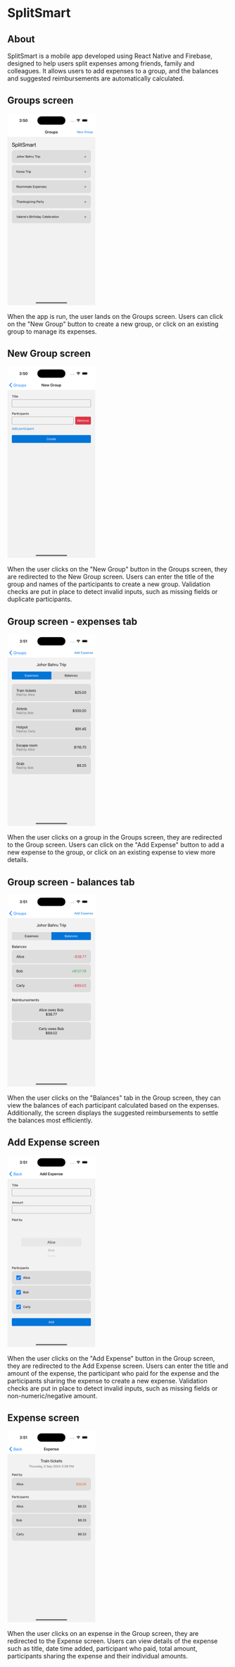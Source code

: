 # SplitSmart

## About

SplitSmart is a mobile app developed using React Native and Firebase, designed to help users split expenses among friends, family and colleagues. It allows users to add expenses to a group, and the balances and suggested reimbursements are automatically calculated.

## Groups screen

<img src="./assets/groups-screen.png" width="200" style="margin: 0px auto;" />

When the app is run, the user lands on the Groups screen. Users can click on the "New Group" button to create a new group, or click on an existing group to manage its expenses.

## New Group screen

<img src="./assets/new-group-screen.png" width="200" style="margin: 0px auto;" />

When the user clicks on the "New Group" button in the Groups screen, they are redirected to the New Group screen. Users can enter the title of the group and names of the participants to create a new group. Validation checks are put in place to detect invalid inputs, such as missing fields or duplicate participants.

## Group screen - expenses tab

<img src="./assets/group-screen-expenses.png" width="200" style="margin: 0px auto;" />

When the user clicks on a group in the Groups screen, they are redirected to the Group screen. Users can click on the "Add Expense" button to add a new expense to the group, or click on an existing expense to view more details.

## Group screen - balances tab

<img src="./assets/group-screen-balances.png" width="200" style="margin: 0px auto;" />

When the user clicks on the "Balances" tab in the Group screen, they can view the balances of each participant calculated based on the expenses. Additionally, the screen displays the suggested reimbursements to settle the balances most efficiently.

## Add Expense screen

<img src="./assets/add-expense-screen.png" width="200" style="margin: 0px auto;" />

When the user clicks on the "Add Expense" button in the Group screen, they are redirected to the Add Expense screen. Users can enter the title and amount of the expense, the participant who paid for the expense and the participants sharing the expense to create a new expense. Validation checks are put in place to detect invalid inputs, such as missing fields or non-numeric/negative amount.

## Expense screen

<img src="./assets/expense-screen.png" width="200" style="margin: 0px auto;" />

When the user clicks on an expense in the Group screen, they are redirected to the Expense screen. Users can view details of the expense such as title, date time added, participant who paid, total amount, participants sharing the expense and their individual amounts.
